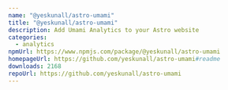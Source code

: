 ```yaml
---
name: "@yeskunall/astro-umami"
title: "@yeskunall/astro-umami"
description: Add Umami Analytics to your Astro website
categories:
  - analytics
npmUrl: https://www.npmjs.com/package/@yeskunall/astro-umami
homepageUrl: https://github.com/yeskunall/astro-umami#readme
downloads: 2168
repoUrl: https://github.com/yeskunall/astro-umami
---
```

